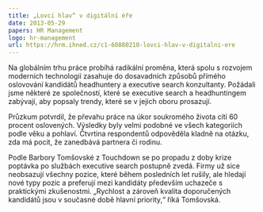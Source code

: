 ```yaml
---
title: „Lovci hlav“ v digitální éře
date: 2013-05-29
papers: HR Management
logo: hr-management
url: https://hrm.ihned.cz/c1-60880210-lovci-hlav-v-digitalni-ere
---
```

Na globálním trhu práce probíhá radikální proměna, která spolu s rozvojem moderních technologií zasahuje do dosavadních způsobů přímého oslovování kandidátů headhuntery a executive search konzultanty. Požádali jsme některé ze společností, které se executive search a headhuntingem zabývají, aby popsaly trendy, které se v jejich oboru prosazují.

Průzkum potvrdil, že převahu práce na úkor soukromého života cítí 60 procent oslovených. Výsledky byly velmi podobné ve všech kategoriích podle věku a pohlaví. Čtvrtina respondentů odpověděla kladně na otázku, zda má pocit, že zanedbává partnera či rodinu.

Podle Barbory Tomšovské z Touchdown se po propadu z doby krize poptávka po službách executive search postupně zvedá. Firmy už sice neobsazují všechny pozice, které během posledních let rušily, ale hledají nové typy pozic a preferují mezi kandidáty především uchazeče s praktickými zkušenostmi. „Rychlost a zároveň kvalita doporučených kandidátů jsou v současné době hlavní priority,“ říká Tomšovská.
